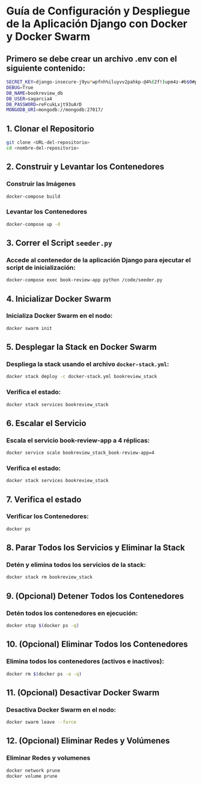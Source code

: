 # Guía de Configuración y Despliegue de la Aplicación Django con Docker y Docker Swarm

## Primero se debe crear un archivo .env con el siguiente contenido:

```bash
SECRET_KEY=django-insecure-j9yu*wpfnh%iluyvv2pahkp-@4%(2f!)upm4z-#b$0#p2p2i$k
DEBUG=True
DB_NAME=bookreview_db
DB_USER=sagarcia4
DB_PASSWORD=reFcukLxjt93uArD
MONGODB_URI=mongodb://mongodb:27017/
```

## 1. Clonar el Repositorio

```bash
git clone <URL-del-repositorio>
cd <nombre-del-repositorio>
```
## 2. Construir y Levantar los Contenedores

### Construir las Imágenes

```bash
docker-compose build
```
### Levantar los Contenedores

```bash
docker-compose up -d
```
## 3. Correr el Script `seeder.py`

### Accede al contenedor de la aplicación Django para ejecutar el script de inicialización:

```bash
docker-compose exec book-review-app python /code/seeder.py
```
## 4. Inicializar Docker Swarm

### Inicializa Docker Swarm en el nodo:

```bash
docker swarm init
```
## 5. Desplegar la Stack en Docker Swarm

### Despliega la stack usando el archivo `docker-stack.yml`:

```bash
docker stack deploy -c docker-stack.yml bookreview_stack
```
### Verifica el estado:

```bash
docker stack services bookreview_stack
```

## 6. Escalar el Servicio

### Escala el servicio book-review-app a 4 réplicas:

```bash
docker service scale bookreview_stack_book-review-app=4
```
### Verifica el estado:

```bash
docker stack services bookreview_stack
```

## 7. Verifica el estado

### Verificar los Contenedores:

```bash
docker ps
```
## 8. Parar Todos los Servicios y Eliminar la Stack

### Detén y elimina todos los servicios de la stack:

```bash
docker stack rm bookreview_stack
```
## 9. (Opcional) Detener Todos los Contenedores

### Detén todos los contenedores en ejecución:

```bash
docker stop $(docker ps -q)
```
## 10. (Opcional) Eliminar Todos los Contenedores

### Elimina todos los contenedores (activos e inactivos):

```bash
docker rm $(docker ps -a -q)
```
## 11. (Opcional) Desactivar Docker Swarm

### Desactiva Docker Swarm en el nodo:

```bash
docker swarm leave --force
```
## 12. (Opcional) Eliminar Redes y Volúmenes

### Eliminar Redes y volumenes

```bash
docker network prune
docker volume prune
```
